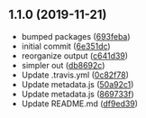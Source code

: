 ## 1.1.0 (2019-11-21)

* bumped packages ([693feba](https://github.com/Manuel-777/MTG-Arena-Tool-Metadata/commit/693feba))
* initial commit ([6e351dc](https://github.com/Manuel-777/MTG-Arena-Tool-Metadata/commit/6e351dc))
* reorganize output ([c641d39](https://github.com/Manuel-777/MTG-Arena-Tool-Metadata/commit/c641d39))
* simpler out ([db8692c](https://github.com/Manuel-777/MTG-Arena-Tool-Metadata/commit/db8692c))
* Update .travis.yml ([0c82f78](https://github.com/Manuel-777/MTG-Arena-Tool-Metadata/commit/0c82f78))
* Update metadata.js ([50a92c1](https://github.com/Manuel-777/MTG-Arena-Tool-Metadata/commit/50a92c1))
* Update metadata.js ([869733f](https://github.com/Manuel-777/MTG-Arena-Tool-Metadata/commit/869733f))
* Update README.md ([df9ed39](https://github.com/Manuel-777/MTG-Arena-Tool-Metadata/commit/df9ed39))



